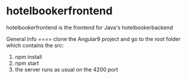 # hotelbookerfrontend
hotelbookerfrontend is the frontend for Java's hotelbookerbackend

General Info ====
clone the Angular9 project and go to the root folder which contains the src:

  1) npm install
  2) npm start
  3) the server runs as usual on the 4200 port

